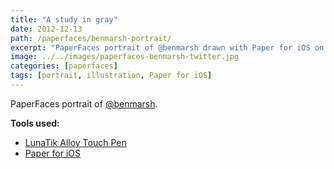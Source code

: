 ```yaml
---
title: "A study in gray"
date: 2012-12-13
path: /paperfaces/benmarsh-portrait/
excerpt: "PaperFaces portrait of @benmarsh drawn with Paper for iOS on an iPad."
image: ../../images/paperfaces-benmarsh-twitter.jpg
categories: [paperfaces]
tags: [portrait, illustration, Paper for iOS]
---
```


PaperFaces portrait of [@benmarsh](https://twitter.com/benmarsh).

**Tools used:**

- [LunaTik Alloy Touch Pen](https://www.amazon.com/gp/product/B00821TR7G/ref=as_li_ss_tl?ie=UTF8&tag=mademist-20&linkCode=as2&camp=1789&creative=390957&creativeASIN=B00821TR7G)
- [Paper for iOS](https://paper.bywetransfer.com/)
